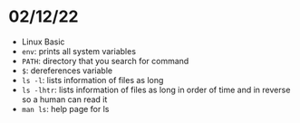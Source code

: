 # 02/12/22
- Linux Basic
- `env`: prints all system variables
- `PATH`: directory that you search for command
- `$`: dereferences variable
- `ls -l`: lists information of files as long
- `ls -lhtr`: lists information of files as long in order of time and in reverse so a human can read it
- `man ls`: help page for ls
